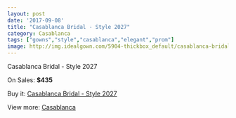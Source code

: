```yaml
---
layout: post
date: '2017-09-08'
title: "Casablanca Bridal - Style 2027"
category: Casablanca
tags: ["gowns","style","casablanca","elegant","prom"]
image: http://img.idealgown.com/5904-thickbox_default/casablanca-bridal-style-2027.jpg
---
```

Casablanca Bridal - Style 2027

On Sales: **$435**
<a href="https://www.idealgown.com/en/casablanca/2556-casablanca-bridal-style-2027.html"><amp-img layout="responsive" width="600" height="600" src="//img.idealgown.com/5904-thickbox_default/casablanca-bridal-style-2027.jpg" alt="Casablanca Bridal - Style 2027 0" /></a>
<a href="https://www.idealgown.com/en/casablanca/2556-casablanca-bridal-style-2027.html"><amp-img layout="responsive" width="600" height="600" src="//img.idealgown.com/5906-thickbox_default/casablanca-bridal-style-2027.jpg" alt="Casablanca Bridal - Style 2027 1" /></a>
<a href="https://www.idealgown.com/en/casablanca/2556-casablanca-bridal-style-2027.html"><amp-img layout="responsive" width="600" height="600" src="//img.idealgown.com/5905-thickbox_default/casablanca-bridal-style-2027.jpg" alt="Casablanca Bridal - Style 2027 2" /></a>

Buy it: [Casablanca Bridal - Style 2027](https://www.idealgown.com/en/casablanca/2556-casablanca-bridal-style-2027.html "Casablanca Bridal - Style 2027")

View more: [Casablanca](https://www.idealgown.com/en/31-casablanca "Casablanca")